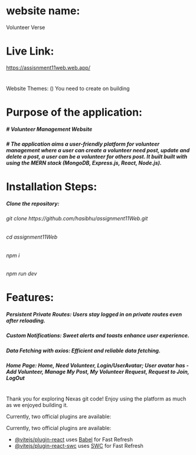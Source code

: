  # website name:
  Volunteer Verse
# Live Link: 
https://assisnment11web.web.app/

#

Website Themes: ()
You need to create on building 
# Purpose of the application: 
<h5> # Volunteer Management Website</h5>

<h5> # The application aims a user-friendly platform for volunteer management where a user can create a volunteer need post, update and delete a post, a user can be a volunteer for others post. It built built with using the MERN stack (MongoDB, Express.js, React, Node.js).</h5>

#
# Installation Steps: 
<h5>Clone the repository:</h5>
<h6> git clone https://github.com/hasibhu/assignment11Web.git</h6>
<h6> cd assignment11Web</h6>
<h6> npm i</h6>
<h6> npm run dev</h6>


#
# Features: 
<h5>Persistent Private Routes: Users stay logged in on private routes even after reloading. </h5>
<h5>Custom Notifications: Sweet alerts and toasts enhance user experience. </h5>
<h5>Data Fetching with axios: Efficient and reliable data fetching. </h5>
<h5>Home Page: Home, Need Volunteer, Login/UserAvatar; User avatar has - Add Volunteer, Manage My Post, My Volunteer Request, Request to Join, LogOut </h5>

# 





Thank you for exploring Nexas git code! Enjoy using the platform as much as we enjoyed building it.



Currently, two official plugins are available:


Currently, two official plugins are available:

- [@vitejs/plugin-react](https://github.com/vitejs/vite-plugin-react/blob/main/packages/plugin-react/README.md) uses [Babel](https://babeljs.io/) for Fast Refresh
- [@vitejs/plugin-react-swc](https://github.com/vitejs/vite-plugin-react-swc) uses [SWC](https://swc.rs/) for Fast Refresh
